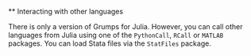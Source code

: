 ** Interacting with other languages

There is only a version of Grumps for Julia.  However, you can call other languages from Julia using one of the `PythonCall`, `RCall` or `MATLAB` packages.  You can load Stata files via the `StatFiles` package.  